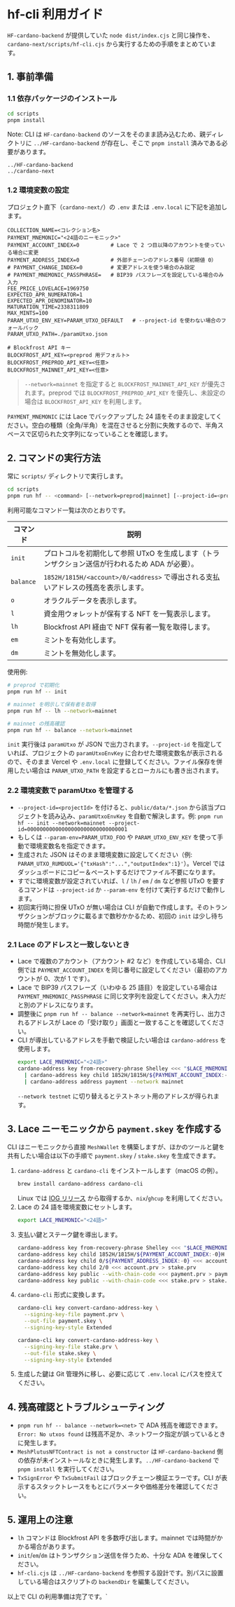 # hf-cli 利用ガイド

`HF-cardano-backend` が提供していた `node dist/index.cjs` と同じ操作を、`cardano-next/scripts/hf-cli.cjs` から実行するための手順をまとめています。

## 1. 事前準備

### 1.1 依存パッケージのインストール

```bash
cd scripts
pnpm install
```

Note: CLI は `HF-cardano-backend` のソースをそのまま読み込むため、親ディレクトリに `../HF-cardano-backend` が存在し、そこで `pnpm install` 済みである必要があります。
```
../HF-cardano-backend
../cardano-next
```

### 1.2 環境変数の設定

プロジェクト直下（`cardano-next/`）の `.env` または `.env.local` に下記を追加します。

```
COLLECTION_NAME=<コレクション名>
PAYMENT_MNEMONIC="<24語のニーモニック>"
PAYMENT_ACCOUNT_INDEX=0          # Lace で 2 つ目以降のアカウントを使っている場合に変更
PAYMENT_ADDRESS_INDEX=0          # 外部チェーンのアドレス番号（初期値 0）
# PAYMENT_CHANGE_INDEX=0         # 変更アドレスを使う場合のみ設定
# PAYMENT_MNEMONIC_PASSPHRASE=   # BIP39 パスフレーズを設定している場合のみ入力
FEE_PRICE_LOVELACE=1969750
EXPECTED_APR_NUMERATOR=1
EXPECTED_APR_DENOMINATOR=10
MATURATION_TIME=2338311809
MAX_MINTS=100
PARAM_UTXO_ENV_KEY=PARAM_UTXO_DEFAULT   # --project-id を使わない場合のフォールバック
PARAM_UTXO_PATH=./paramUtxo.json

# Blockfrost API キー
BLOCKFROST_API_KEY=<preprod 用デフォルト>
BLOCKFROST_PREPROD_API_KEY=<任意>
BLOCKFROST_MAINNET_API_KEY=<任意>
```

> `--network=mainnet` を指定すると `BLOCKFROST_MAINNET_API_KEY` が優先されます。preprod では `BLOCKFROST_PREPROD_API_KEY` を優先し、未設定の場合は `BLOCKFROST_API_KEY` を利用します。

`PAYMENT_MNEMONIC` には Lace でバックアップした 24 語をそのまま設定してください。空白の種類（全角/半角）を混在させると分割に失敗するので、半角スペースで区切られた文字列になっていることを確認します。

## 2. コマンドの実行方法

常に `scripts/` ディレクトリで実行します。

```bash
cd scripts
pnpm run hf -- <command> [--network=preprod|mainnet] [--project-id=<projectId>] [--param-env=<ENV_KEY>]
```

利用可能なコマンド一覧は次のとおりです。

| コマンド | 説明 |
|----------|------|
| `init` | プロトコルを初期化して参照 UTxO を生成します（トランザクション送信が行われるため ADA が必要）。|
| `balance` | `1852H/1815H/<account>/0/<address>` で導出される支払いアドレスの残高を表示します。|
| `o` | オラクルデータを表示します。|
| `l` | 資金用ウォレットが保有する NFT を一覧表示します。|
| `lh` | Blockfrost API 経由で NFT 保有者一覧を取得します。|
| `em` | ミントを有効化します。|
| `dm` | ミントを無効化します。|

使用例:

```bash
# preprod で初期化
pnpm run hf -- init

# mainnet を明示して保有者を取得
pnpm run hf -- lh --network=mainnet

# mainnet の残高確認
pnpm run hf -- balance --network=mainnet
```

`init` 実行後は `paramUtxo` が JSON で出力されます。`--project-id` を指定していれば、プロジェクトの `paramUtxoEnvKey` に合わせた環境変数名が表示されるので、そのまま Vercel や `.env.local` に登録してください。ファイル保存を併用したい場合は `PARAM_UTXO_PATH` を設定するとローカルにも書き出されます。

### 2.2 環境変数で paramUtxo を管理する

- `--project-id=<projectId>` を付けると、`public/data/*.json` から該当プロジェクトを読み込み、`paramUtxoEnvKey` を自動で解決します。例: `pnpm run hf -- init --network=mainnet --project-id=00000000000000000000000000000001`
- もしくは `--param-env=PARAM_UTXO_FOO` や `PARAM_UTXO_ENV_KEY` を使って手動で環境変数名を指定できます。
- 生成された JSON はそのまま環境変数に設定してください（例: `PARAM_UTXO_RUMDUOL='{"txHash":"...","outputIndex":1}'`）。Vercel ではダッシュボードにコピー＆ペーストするだけでファイル不要になります。
- すでに環境変数が設定されていれば、`l` / `lh` / `em` / `dm` など参照 UTxO を要するコマンドは `--project-id` か `--param-env` を付けて実行するだけで動作します。
- 初回実行時に担保 UTxO が無い場合は CLI が自動で作成します。そのトランザクションがブロックに載るまで数秒かかるため、初回の `init` は少し待ち時間が発生します。

### 2.1 Lace のアドレスと一致しないとき

- Lace で複数のアカウント（アカウント #2 など）を作成している場合、CLI 側では `PAYMENT_ACCOUNT_INDEX` を同じ番号に設定してください（最初のアカウントが 0、次が 1 です）。
- Lace で BIP39 パスフレーズ（いわゆる 25 語目）を設定している場合は `PAYMENT_MNEMONIC_PASSPHRASE` に同じ文字列を設定してください。未入力だと別のアドレスになります。
- 調整後に `pnpm run hf -- balance --network=mainnet` を再実行し、出力されるアドレスが Lace の「受け取り」画面と一致することを確認してください。
- CLI が導出しているアドレスを手動で検証したい場合は `cardano-address` を使用します。
  ```bash
  export LACE_MNEMONIC="<24語>"
  cardano-address key from-recovery-phrase Shelley <<< "$LACE_MNEMONIC" \
    | cardano-address key child 1852H/1815H/${PAYMENT_ACCOUNT_INDEX:-0}H/0/${PAYMENT_ADDRESS_INDEX:-0} \
    | cardano-address address payment --network mainnet
  ```
  `--network testnet` に切り替えるとテストネット用のアドレスが得られます。

## 3. Lace ニーモニックから `payment.skey` を作成する

CLI はニーモニックから直接 `MeshWallet` を構築しますが、ほかのツールと鍵を共有したい場合は以下の手順で `payment.skey` / `stake.skey` を生成できます。

1. `cardano-address` と `cardano-cli` をインストールします（macOS の例）。
   ```bash
   brew install cardano-address cardano-cli
   ```
   Linux では [IOG リリース](https://github.com/input-output-hk/cardano-node/releases) から取得するか、`nix`/`ghcup` を利用してください。
2. Lace の 24 語を環境変数にセットします。
   ```bash
   export LACE_MNEMONIC="<24語>"
   ```
3. 支払い鍵とステーク鍵を導出します。
   ```bash
   cardano-address key from-recovery-phrase Shelley <<< "$LACE_MNEMONIC" > root.prv
   cardano-address key child 1852H/1815H/${PAYMENT_ACCOUNT_INDEX:-0}H <<< root.prv > account.prv
   cardano-address key child 0/${PAYMENT_ADDRESS_INDEX:-0} <<< account.prv > payment.prv
   cardano-address key child 2/0 <<< account.prv > stake.prv
   cardano-address key public --with-chain-code <<< payment.prv > payment.pub
   cardano-address key public --with-chain-code <<< stake.prv > stake.pub
   ```
4. `cardano-cli` 形式に変換します。
   ```bash
   cardano-cli key convert-cardano-address-key \
     --signing-key-file payment.prv \
     --out-file payment.skey \
     --signing-key-style Extended

   cardano-cli key convert-cardano-address-key \
     --signing-key-file stake.prv \
     --out-file stake.skey \
     --signing-key-style Extended
   ```
5. 生成した鍵は Git 管理外に移し、必要に応じて `.env.local` にパスを控えてください。

## 4. 残高確認とトラブルシューティング

- `pnpm run hf -- balance --network=<net>` で ADA 残高を確認できます。`Error: No utxos found` は残高不足か、ネットワーク指定が誤っているときに発生します。
- `MeshPlutusNFTContract is not a constructor` は `HF-cardano-backend` 側の依存が未インストールなときに発生します。`../HF-cardano-backend` で `pnpm install` を実行してください。
- `TxSignError` や `TxSubmitFail` はブロックチェーン検証エラーです。CLI が表示するスタックトレースをもとにパラメータや価格差分を確認してください。

## 5. 運用上の注意

- `lh` コマンドは Blockfrost API を多数呼び出します。mainnet では時間がかかる場合があります。
- `init`/`em`/`dm` はトランザクション送信を伴うため、十分な ADA を確保してください。
- `hf-cli.cjs` は `../HF-cardano-backend` を参照する設計です。別パスに設置している場合はスクリプトの `backendDir` を編集してください。

以上で CLI の利用準備は完了です。`
